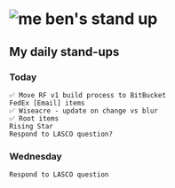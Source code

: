 # ![me](https://avatars2.githubusercontent.com/u/5232044?s=50&v=4) ben's stand up

## My daily stand-ups
 
### Today

    ✅ Move RF v1 build process to BitBucket
    FedEx [Email] items
    ✅ Wiseacre - update on change vs blur
    ✅ Root items
    Rising Star
    Respond to LASCO question?

### Wednesday

    Respond to LASCO question
